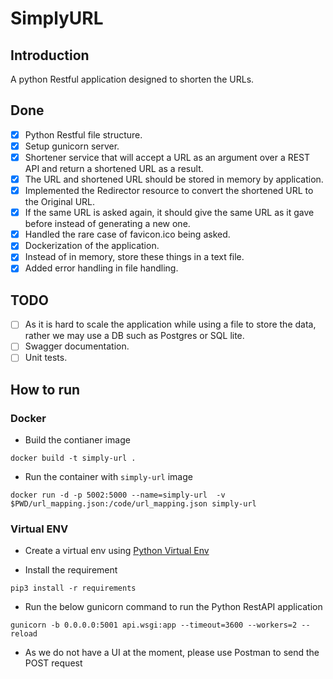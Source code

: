 # SimplyURL

## Introduction

A python Restful application designed to shorten the URLs.

## Done
- [x] Python Restful file structure.
- [x] Setup gunicorn server.
- [x] Shortener service that will accept a URL as an argument over a REST API and return a shortened URL as a result.
- [x] The URL and shortened URL should be stored in memory by application.
- [x] Implemented the Redirector resource to convert the shortened URL to the Original URL.
- [x] If the same URL is asked again, it should give the same URL as it gave before instead of generating a new one.
- [x] Handled the rare case of favicon.ico being asked.
- [x] Dockerization of the application.
- [x] Instead of in memory, store these things in a text file.
- [x] Added error handling in file handling.
## TODO
- [ ] As it is hard to scale the application while using a file to store the data, rather we may use a DB such as Postgres or SQL lite.
- [ ] Swagger documentation.
- [ ] Unit tests.

## How to run

### Docker

* Build the contianer image
```
docker build -t simply-url . 
```

* Run the container with `simply-url` image
```
docker run -d -p 5002:5000 --name=simply-url  -v $PWD/url_mapping.json:/code/url_mapping.json simply-url
```

### Virtual ENV

* Create a virtual env using [Python Virtual Env](https://docs.python-guide.org/dev/virtualenvs/#lower-level-virtualenv)

* Install the requirement
```
pip3 install -r requirements
```

* Run the below gunicorn command to run the Python RestAPI application
```
gunicorn -b 0.0.0.0:5001 api.wsgi:app --timeout=3600 --workers=2 --reload
```

* As we do not have a UI at the moment, please use Postman to send the POST request